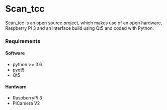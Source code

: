 # Scan_tcc
Scan_tcc is an open source project, which makes use of an open hardware, Raspberry Pi 3 and an interface build using Qt5 and coded with Python.

### Requirements

#### Software

* python >= 3.6
* pyqt5
* Qt5

#### Hardware

* RaspberryPi 3
* PiCamera V2

